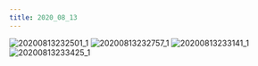 ```yaml
---
title: 2020_08_13
---
```






![20200813232501_1](https://user-images.githubusercontent.com/59364300/90149796-e34a2280-ddbf-11ea-807a-cd8af4957a54.jpg)
![20200813232757_1](https://user-images.githubusercontent.com/59364300/90149808-e5ac7c80-ddbf-11ea-8d11-27615565f0e6.jpg)
![20200813233141_1](https://user-images.githubusercontent.com/59364300/90149811-e6451300-ddbf-11ea-9869-601d6506f5f7.jpg)
![20200813233425_1](https://user-images.githubusercontent.com/59364300/90149815-e7764000-ddbf-11ea-98f7-b7796c00fd11.jpg)